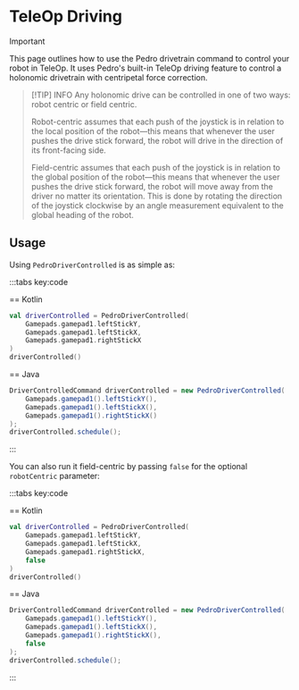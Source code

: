 # TeleOp Driving

> [!IMPORTANT]
> This page outlines how to use the Pedro drivetrain command to control your
> robot in TeleOp. It uses Pedro's built-in TeleOp driving feature to
> control a holonomic drivetrain with centripetal force correction.

> [!TIP] INFO
> Any holonomic drive can be controlled in one of two ways: robot centric or
> field centric.
>
> Robot-centric assumes that each push of the joystick is in relation to the
> local position of the robot—this means that whenever the user pushes the drive
> stick forward, the robot will drive in the direction of its front-facing side.
>
> Field-centric assumes that each push of the joystick is in relation to the
> global position of the robot—this means that whenever the user pushes the
> drive stick forward, the robot will move away from the driver no matter its
> orientation. This is done by rotating the direction of the joystick clockwise by
> an angle measurement equivalent to the global heading of the robot.

## Usage

Using `PedroDriverControlled` is as simple as:

:::tabs key:code

== Kotlin

```kotlin
val driverControlled = PedroDriverControlled(
    Gamepads.gamepad1.leftStickY,
    Gamepads.gamepad1.leftStickX,
    Gamepads.gamepad1.rightStickX
)
driverControlled()
```

== Java

```java
DriverControlledCommand driverControlled = new PedroDriverControlled(
    Gamepads.gamepad1().leftStickY(),
    Gamepads.gamepad1().leftStickX(),
    Gamepads.gamepad1().rightStickX()
);
driverControlled.schedule();
```

:::

You can also run it field-centric by passing `false` for the optional `robotCentric`
parameter:

:::tabs key:code

== Kotlin

```kotlin
val driverControlled = PedroDriverControlled(
    Gamepads.gamepad1.leftStickY,
    Gamepads.gamepad1.leftStickX,
    Gamepads.gamepad1.rightStickX,
    false
)
driverControlled()
```

== Java

```java
DriverControlledCommand driverControlled = new PedroDriverControlled(
    Gamepads.gamepad1().leftStickY(),
    Gamepads.gamepad1().leftStickX(),
    Gamepads.gamepad1().rightStickX(),
    false
);
driverControlled.schedule();
```

:::